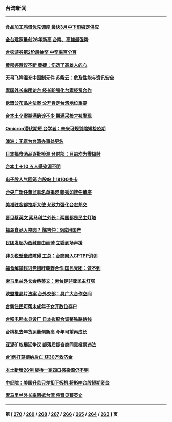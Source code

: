 ### 台湾新闻
---
#### [食品加工鸡蛋优先调度 最快3月中下旬稳定供应](../../pages/ncid1349361/n13565843.md) 
#### [全台建照量创26年新高 台南、高雄最强势](../../pages/ncid1349361/n13565840.md) 
#### [台农游券第2阶段抽奖 中奖率百分百](../../pages/ncid1349361/n13565857.md) 
#### [黄郁婷惹议不断 黄捷：伤透了高雄人的心](../../pages/ncid1349361/n13565772.md) 
#### [天弓飞弹混充中国制元件 苏紫云：危及性能与资讯安全](../../pages/ncid1349361/n13565768.md) 
#### [索国外长率团访台 经长盼强化台索经贸合作](../../pages/ncid1349361/n13565638.md) 
#### [欧盟公布晶片法案 公开肯定台湾地位重要](../../pages/ncid1349361/n13565643.md) 
#### [台本土个案期满确诊不少 期满采检才被发现](../../pages/ncid1349361/n13565671.md) 
#### [Omicron潜伏期短 台学者：未来可规划缩短检疫期](../../pages/ncid1349361/n13565668.md) 
#### [澳洲：无意为台湾办事处更名](../../pages/ncid1349361/n13565646.md) 
#### [日本福食酒品逐批检测 台财部：目前均为零辐射](../../pages/ncid1349361/n13565641.md) 
#### [台本土＋10     五人感染源不明](../../pages/ncid1349361/n13565679.md) 
#### [电子股人气回笼 台股站上18100关卡](../../pages/ncid1349361/n13565708.md) 
#### [台央广新任董监事名单揭晓 赖秀如接任董座](../../pages/ncid1349361/n13565579.md) 
#### [美准驻宏都拉斯大使 允致力强化台宏邦交](../../pages/ncid1349361/n13565608.md) 
#### [晋见蔡英文 索马利兰外长：两国都是民主灯塔](../../pages/ncid1349361/n13565555.md) 
#### [福岛食品入校园？  陈吉仲：9成用国产](../../pages/ncid1349361/n13565465.md) 
#### [民团发起为西藏自由而骑 立委到场声援](../../pages/ncid1349361/n13565775.md) 
#### [非关税壁垒成障碍 工总：台商盼入CPTPP消弭](../../pages/ncid1349361/n13565779.md) 
#### [福食解禁民进党团吁朝野合作 国民党团：做不到](../../pages/ncid1349361/n13565781.md) 
#### [索马里兰外长会蔡英文：索台是非亚民主灯塔](../../pages/ncid1349361/n13564819.md) 
#### [欧盟推晶片法案 台外交部：具广大合作空间](../../pages/ncid1349361/n13564578.md) 
#### [台新住民可帮未成年子女开数位存户](../../pages/ncid1349361/n13563355.md) 
#### [台积电熊本县设厂 日本拟配合调整铁路路线](../../pages/ncid1349361/n13562994.md) 
#### [台桃机去年货运量创新高 今年可望再成长](../../pages/ncid1349361/n13563224.md) 
#### [亚泥矿权展延争议 部落质疑咨商同意投票违法](../../pages/ncid1349361/n13563229.md) 
#### [台1例打莫德纳后亡 获30万救济金](../../pages/ncid1349361/n13563096.md) 
#### [本土新增26例 板桥一家四口感染源仍不明](../../pages/ncid1349361/n13563093.md) 
#### [中经院：美国升息只差扣下板机 将影响台股短期资金](../../pages/ncid1349361/n13563098.md) 
#### [索马里兰外长率团抵台湾 将晋见蔡英文](../../pages/ncid1349361/n13563287.md) 

---
#### 第 [ [270](./270.md) / [269](./269.md) / [268](./268.md) / [267](./267.md) / [266](./266.md) / [265](./265.md) / [264](./264.md) / [263](./263.md) ] 页
